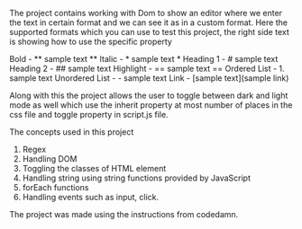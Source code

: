 The project contains working with Dom to show an editor where we enter the text in certain format and we can see it as in a custom format. Here the supported formats which you can use to test this project, the right side text is showing how to use the specific property

Bold - ** sample text **
Italic - * sample text *
Heading 1 - # sample text
Heading 2 - ## sample text
Highlight - == sample text ==
Ordered List - 1. sample text
Unordered List - - sample text
Link - [sample text](sample link)


Along with this the project allows the user to toggle between dark and light mode as well which use the inherit property at most number of places in the css file and toggle property in script.js file. 

The concepts used in this project

1. Regex 
2. Handling DOM
3. Toggling the classes of HTML element
4. Handling string using string functions provided by JavaScript
5. forEach functions
6. Handling events such as input, click.


The project was made using the instructions from codedamn.